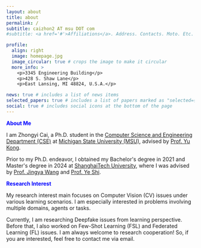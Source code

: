 ```yaml
---
layout: about
title: about
permalink: /
subtitle: caizhon2 AT msu DOT com
#subtitle: <a href='#'>Affiliations</a>. Address. Contacts. Moto. Etc.

profile:
  align: right
  image: homepage.jpg
  image_circular: true # crops the image to make it circular
  more_info: >
    <p>3345 Engineering Building</p>
    <p>428 S. Shaw Lane</p>
    <p>East Lansing, MI 48824, U.S.A.</p>

news: true # includes a list of news items
selected_papers: true # includes a list of papers marked as "selected={true}"
social: true # includes social icons at the bottom of the page
---
```


<!-- Write your biography here. Tell the world about yourself. Link to your favorite [subreddit](http://reddit.com). You can put a picture in, too. The code is already in, just name your picture `prof_pic.jpg` and put it in the `img/` folder.

Put your address / P.O. box / other info right below your picture. You can also disable any of these elements by editing `profile` property of the YAML header of your `_pages/about.md`. Edit `_bibliography/papers.bib` and Jekyll will render your [publications page](/al-folio/publications/) automatically.

Link to your social media connections, too. This theme is set up to use [Font Awesome icons](https://fontawesome.com/) and [Academicons](https://jpswalsh.github.io/academicons/), like the ones below. Add your Facebook, Twitter, LinkedIn, Google Scholar, or just disable all of them. -->

<span style="color: blue;">**About Me**</span>

I am Zhongyi Cai, a Ph.D. student in the [Computer Science and Engineering Department (CSE)](https://engineering.msu.edu/about/departments/cse) at [Michigan State University (MSU)](https://msu.edu/), advised by [Prof. Yu Kong](https://www.egr.msu.edu/~yukong/). 

Prior to my Ph.D. endeavor, I obtained my Bachelor's degree in 2021 and Master's degree in 2024 at [ShanghaiTech University](https://www.shanghaitech.edu.cn/eng/), where I was advised by [Prof. Jingya Wang](https://faculty.sist.shanghaitech.edu.cn/faculty/wangjingya/) and [Prof. Ye Shi](https://shiye21.github.io/).

<span style="color: blue;">**Research Interest**</span>

My research interest main focuses on Computer Vision (CV) issues under various learning scenarios. I am especially interested in problems involving multiple domains, agents or tasks. 

Currently, I am researching Deepfake issues from learning perspective. Before that, I also worked on Few-Shot Learning (FSL) and Federated Learning (FL) issues.
I am always welcome to research cooperation! So, if you are interested, feel free to contact me via email.

